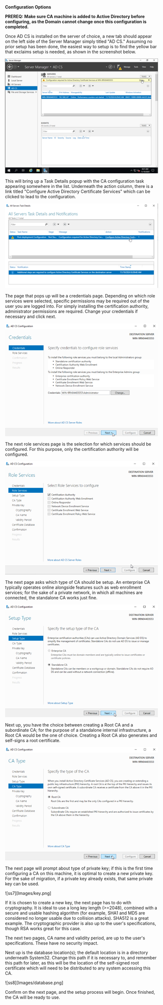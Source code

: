 **Configuration Options**

**PREREQ: Make sure CA machine is added to Active Directory before configuring, as the Domain cannot change once this configuration is completed.**

Once AD CS is installed on the server of choice, a new tab should appear on the left side of the Server Manager simply titled "AD CS." Assuming no prior setup has been done, the easiest way to setup is to find the yellow bar that exclaims setup is needed, as shown in the screenshot below.

![ss1](Images/setup.png)

This will bring up a Task Details popup with the CA configuration task appearing somewhere in the list. Underneath the action column, there is a link titled "Configure Active Directory Certificate Services" which can be clicked to lead to the configuration.

![ss2](Images/config.png)

The page that pops up will be a credentials page. Depending on which role services were selected, specific permissions may be required out of the user you are logged into. For simply installing the certification authority, administrator permissions are required. Change your credentials if necessary and click next.

![ss3](Images/creds.png)

The next role services page is the selection for which services should be configured. For this purpose, only the certification authority will be configured.

![ss4](Images/rs.png)

The next page asks which type of CA should be setup. An enterprise CA typically operates online alongside features such as web enrollment services; for the sake of a private network, in which all machines are connected, the standalone CA works just fine.

![ss5](Images/standalone.png)

Next up, you have the choice between creating a Root CA and a subordinate CA; for the purpose of a standalone internal infrastructure, a Root CA would be the one of choice. Creating a Root CA also generates and self-signs a root certificate.

![ss6](Images/root.png)

The next page will prompt about type of private key; if this is the first time configuring a CA on this machine, it is optimal to create a new private key. For the sake of migration, if a private key already exists, that same private key can be used.

![ss7][Images/key.png]

If it is chosen to create a new key, the next page has to do with cryptography. It is ideal to use a long key length (>=2048), combined with a secure and usable hashing algorithm (for example, SHA1 and MD5 are considered no longer usable due to collision attacks). SHA512 is a great example. The cryptographic provider is also up to the user's specifications, though RSA works great for this case.

The next two pages, CA name and validity period, are up to the user's specifications. These have no security impact.

Next up is the database location(s); the default location is in a directory underneath System32. Change this path if it is necessary to, and remember this path for later, as this will be the location of the self-signed root certificate which will need to be distributed to any system accessing this CA.

![ss8][Images/database.png]

Confirm on the next page, and the setup process will begin. Once finished, the CA will be ready to use.